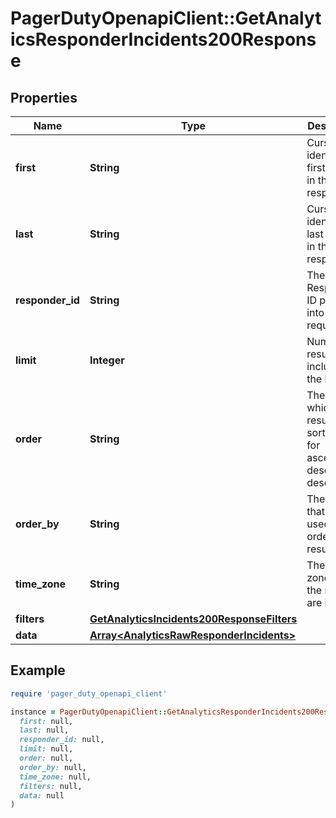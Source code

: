 # PagerDutyOpenapiClient::GetAnalyticsResponderIncidents200Response

## Properties

| Name | Type | Description | Notes |
| ---- | ---- | ----------- | ----- |
| **first** | **String** | Cursor to identify the first object in the response. | [optional] |
| **last** | **String** | Cursor to identify the last object in the response. | [optional] |
| **responder_id** | **String** | The Responder ID passed into the request. | [optional] |
| **limit** | **Integer** | Number of results to include in the batch. | [optional] |
| **order** | **String** | The order in which the results were sorted; asc for ascending, desc for descending. | [optional] |
| **order_by** | **String** | The column that was used for ordering the results. | [optional] |
| **time_zone** | **String** | The time zone that the results are in. | [optional] |
| **filters** | [**GetAnalyticsIncidents200ResponseFilters**](GetAnalyticsIncidents200ResponseFilters.md) |  | [optional] |
| **data** | [**Array&lt;AnalyticsRawResponderIncidents&gt;**](AnalyticsRawResponderIncidents.md) |  | [optional] |

## Example

```ruby
require 'pager_duty_openapi_client'

instance = PagerDutyOpenapiClient::GetAnalyticsResponderIncidents200Response.new(
  first: null,
  last: null,
  responder_id: null,
  limit: null,
  order: null,
  order_by: null,
  time_zone: null,
  filters: null,
  data: null
)
```

